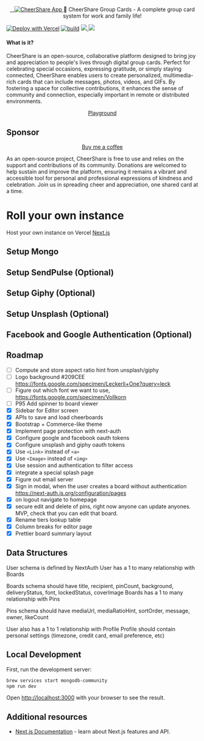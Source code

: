 <p align="center" >
  <a href="https://cheershare.app">
    <img alt="CheerShare App" src="https://cheershare.app/Logo.png"/>
  </a>
  💝 CheerShare Group Cards - A complete group card system for work and family life!
</p>

[![Deploy with Vercel](https://vercel.com/button)](https://vercel.com/new/clone?repository-url=https%3A%2F%2Fgithub.com%2Fcheershareapp%2Fcheershare&env=MONGODB_URI,NEXTAUTH_URL&envDescription=API%20Keys%20needed%20for%20deployment&envLink=https%3A%2F%2Fcheershare.app%2Fdocs%2Fenv-vars&project-name=cheershare&repository-name=cheershare&redirect-url=https%3A%2F%2Fcheershare.app%2Fdocs%2Fvercel-deployed) [![build](https://circleci.com/gh/FaridSafi/react-native-gifted-chat.svg?style=shield)](https://circleci.com/gh/FaridSafi/react-native-gifted-chat) [![](https://img.shields.io/badge/license-MIT-blue.svg) ](https://github.com/cheershareapp/cheershare/blob/master/LICENSE "License")[![](https://vercelbadge.vercel.app/api/sughodke/cheershare)](#)

#### What is it?
CheerShare is an open-source, collaborative platform designed to bring joy and appreciation to people's lives through digital group cards. Perfect for celebrating special occasions, expressing gratitude, or simply staying connected, CheerShare enables users to create personalized, multimedia-rich cards that can include messages, photos, videos, and GIFs. By fostering a space for collective contributions, it enhances the sense of community and connection, especially important in remote or distributed environments.

<p align="center">
  <a href="https://cheershare.app/cheer/5fd1a8b788449c70ecccda24" target="_blank">Playground</a>
</p>

## Sponsor
<p>
  <p align="center">
    <a href="https://www.buymeacoffee.com/cheershare" target="_blank">
    Buy me a coffee
    </a>
  </p>
  <p>
  As an open-source project, CheerShare is free to use and relies on the support and contributions of its community. Donations are welcomed to help sustain and improve the platform, ensuring it remains a vibrant and accessible tool for personal and professional expressions of kindness and celebration. Join us in spreading cheer and appreciation, one shared card at a time.
  </p>
</p>

# Roll your own instance

Host your own instance on Vercel [Next.js](https://nextjs.org/)

## Setup Mongo

## Setup SendPulse (Optional)
## Setup Giphy (Optional)
## Setup Unsplash (Optional)
## Facebook and Google Authentication (Optional)

## Roadmap

- [ ] Compute and store aspect ratio hint from unsplash/giphy
- [ ] Logo background #209CEE https://fonts.google.com/specimen/Leckerli+One?query=leck
- [ ] Figure out which font we want to use, https://fonts.google.com/specimen/Vollkorn
- [ ] P95 Add spinner to board viewer
- [x] Sidebar for Editor screen
- [x] APIs to save and load cheerboards
- [x] Bootstrap + Commerce-like theme
- [x] Implement page protection with next-auth
- [x] Configure google and facebook oauth tokens
- [x] Configure unsplash and giphy oauth tokens
- [x] Use `<Link>` instead of `<a>`
- [x] Use `<Image>` instead of `<img>`
- [x] Use session and authentication to filter access
- [x] integrate a special splash page
- [x] Figure out email server
- [x] Sign in modal, when the user creates a board without authentication https://next-auth.js.org/configuration/pages
- [x] on logout navigate to homepage
- [x] secure edit and delete of pins, right now anyone can update anyones. MVP, check that you can edit that board.
- [x] Rename tiers lookup table
- [x] Column breaks for editor page
- [x] Prettier board summary layout

## Data Structures

User schema is defined by NextAuth
User has a 1 to many relationship with Boards

Boards schema should have title, recipient, pinCount, background, deliveryStatus, font, lockedStatus, coverImage
Boards has a 1 to many relationship with Pins

Pins schema should have mediaUrl, mediaRatioHint, sortOrder, message, owner, likeCount

User also has a 1 to 1 relationship with Profile
Profile should contain personal settings (timezone, credit card, email preference, etc)


## Local Development

First, run the development server:

```bash
brew services start mongodb-community
npm run dev
```

Open [http://localhost:3000](http://localhost:3000) with your browser to see the result.

## Additional resources

- [Next.js Documentation](https://nextjs.org/docs) - learn about Next.js features and API.

